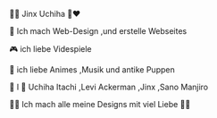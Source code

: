 💙💜 Jinx Uchiha 🖤❤

🎈 Ich mach Web-Design ,und erstelle Webseites

🎮 ich liebe Videspiele

🎀 ich liebe Animes ,Musik und antike Puppen

🦖 I 💖 Uchiha Itachi ,Levi Ackerman ,Jinx ,Sano Manjiro

💖🧸 Ich mach alle meine Designs mit viel Liebe 💖🧸
